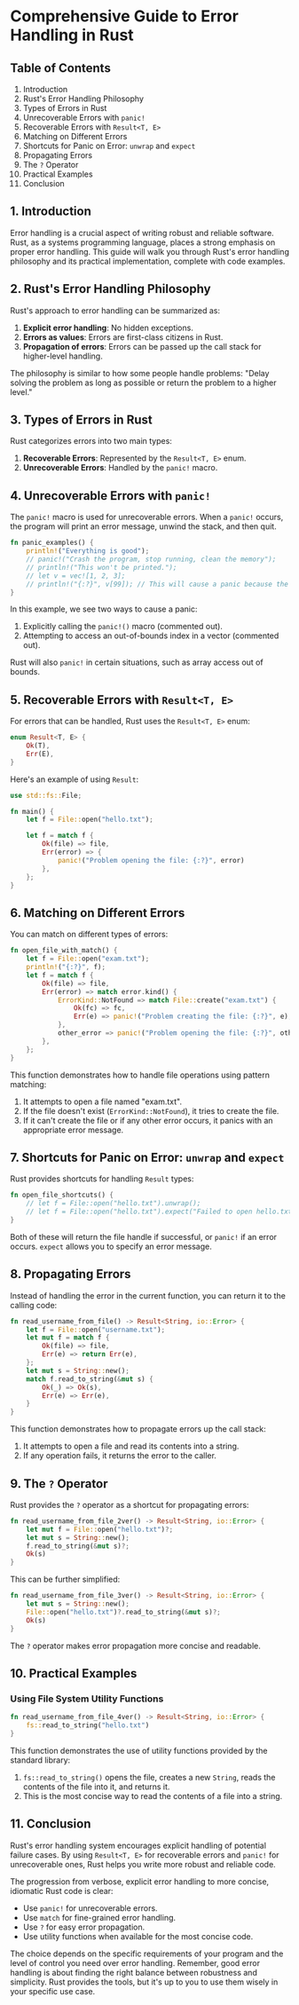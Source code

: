 # Comprehensive Guide to Error Handling in Rust

## Table of Contents
1. Introduction
2. Rust's Error Handling Philosophy
3. Types of Errors in Rust
4. Unrecoverable Errors with `panic!`
5. Recoverable Errors with `Result<T, E>`
6. Matching on Different Errors
7. Shortcuts for Panic on Error: `unwrap` and `expect`
8. Propagating Errors
9. The `?` Operator
10. Practical Examples
11. Conclusion

## 1. Introduction

Error handling is a crucial aspect of writing robust and reliable software. Rust, as a systems programming language, places a strong emphasis on proper error handling. This guide will walk you through Rust's error handling philosophy and its practical implementation, complete with code examples.

## 2. Rust's Error Handling Philosophy

Rust's approach to error handling can be summarized as:

1. **Explicit error handling**: No hidden exceptions.
2. **Errors as values**: Errors are first-class citizens in Rust.
3. **Propagation of errors**: Errors can be passed up the call stack for higher-level handling.

The philosophy is similar to how some people handle problems: "Delay solving the problem as long as possible or return the problem to a higher level."

## 3. Types of Errors in Rust

Rust categorizes errors into two main types:

1. **Recoverable Errors**: Represented by the `Result<T, E>` enum.
2. **Unrecoverable Errors**: Handled by the `panic!` macro.

## 4. Unrecoverable Errors with `panic!`

The `panic!` macro is used for unrecoverable errors. When a `panic!` occurs, the program will print an error message, unwind the stack, and then quit.

```rust
fn panic_examples() {
    println!("Everything is good");
    // panic!("Crash the program, stop running, clean the memory");
    // println!("This won't be printed.");
    // let v = vec![1, 2, 3];
    // println!("{:?}", v[99]); // This will cause a panic because the index is out of bounds
}
```

In this example, we see two ways to cause a panic:
1. Explicitly calling the `panic!()` macro (commented out).
2. Attempting to access an out-of-bounds index in a vector (commented out).

Rust will also `panic!` in certain situations, such as array access out of bounds.

## 5. Recoverable Errors with `Result<T, E>`

For errors that can be handled, Rust uses the `Result<T, E>` enum:

```rust
enum Result<T, E> {
    Ok(T),
    Err(E),
}
```

Here's an example of using `Result`:

```rust
use std::fs::File;

fn main() {
    let f = File::open("hello.txt");

    let f = match f {
        Ok(file) => file,
        Err(error) => {
            panic!("Problem opening the file: {:?}", error)
        },
    };
}
```

## 6. Matching on Different Errors

You can match on different types of errors:

```rust
fn open_file_with_match() {
    let f = File::open("exam.txt");
    println!("{:?}", f);
    let f = match f {
        Ok(file) => file,
        Err(error) => match error.kind() {
            ErrorKind::NotFound => match File::create("exam.txt") {
                Ok(fc) => fc,
                Err(e) => panic!("Problem creating the file: {:?}", e),
            },
            other_error => panic!("Problem opening the file: {:?}", other_error),
        },
    };
}
```

This function demonstrates how to handle file operations using pattern matching:
1. It attempts to open a file named "exam.txt".
2. If the file doesn't exist (`ErrorKind::NotFound`), it tries to create the file.
3. If it can't create the file or if any other error occurs, it panics with an appropriate error message.

## 7. Shortcuts for Panic on Error: `unwrap` and `expect`

Rust provides shortcuts for handling `Result` types:

```rust
fn open_file_shortcuts() {
    // let f = File::open("hello.txt").unwrap();
    // let f = File::open("hello.txt").expect("Failed to open hello.txt");
}
```

Both of these will return the file handle if successful, or `panic!` if an error occurs. `expect` allows you to specify an error message.

## 8. Propagating Errors

Instead of handling the error in the current function, you can return it to the calling code:

```rust
fn read_username_from_file() -> Result<String, io::Error> {
    let f = File::open("username.txt");
    let mut f = match f {
        Ok(file) => file,
        Err(e) => return Err(e),
    };
    let mut s = String::new();
    match f.read_to_string(&mut s) {
        Ok(_) => Ok(s),
        Err(e) => Err(e),
    }
}
```

This function demonstrates how to propagate errors up the call stack:
1. It attempts to open a file and read its contents into a string.
2. If any operation fails, it returns the error to the caller.

## 9. The `?` Operator

Rust provides the `?` operator as a shortcut for propagating errors:

```rust
fn read_username_from_file_2ver() -> Result<String, io::Error> {
    let mut f = File::open("hello.txt")?;
    let mut s = String::new();
    f.read_to_string(&mut s)?;
    Ok(s)
}
```

This can be further simplified:

```rust
fn read_username_from_file_3ver() -> Result<String, io::Error> {
    let mut s = String::new();
    File::open("hello.txt")?.read_to_string(&mut s)?;
    Ok(s)
}
```

The `?` operator makes error propagation more concise and readable.

## 10. Practical Examples

### Using File System Utility Functions

```rust
fn read_username_from_file_4ver() -> Result<String, io::Error> {
    fs::read_to_string("hello.txt")
}
```

This function demonstrates the use of utility functions provided by the standard library:
1. `fs::read_to_string()` opens the file, creates a new `String`, reads the contents of the file into it, and returns it.
2. This is the most concise way to read the contents of a file into a string.

## 11. Conclusion

Rust's error handling system encourages explicit handling of potential failure cases. By using `Result<T, E>` for recoverable errors and `panic!` for unrecoverable ones, Rust helps you write more robust and reliable code. 

The progression from verbose, explicit error handling to more concise, idiomatic Rust code is clear:
- Use `panic!` for unrecoverable errors.
- Use `match` for fine-grained error handling.
- Use `?` for easy error propagation.
- Use utility functions when available for the most concise code.

The choice depends on the specific requirements of your program and the level of control you need over error handling. Remember, good error handling is about finding the right balance between robustness and simplicity. Rust provides the tools, but it's up to you to use them wisely in your specific use case.

